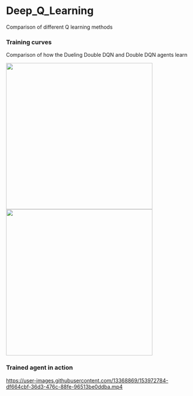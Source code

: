 # Deep_Q_Learning
Comparison of different Q learning methods

### Training curves

Comparison of how the Dueling Double DQN and Double DQN agents learn

<p float="left">
  <img src="https://user-images.githubusercontent.com/13368869/153972971-73e18217-e3e7-4f32-8426-6f3b9075ddca.png" width="400" />
  <img src="https://user-images.githubusercontent.com/13368869/153973031-6d6af889-d0f5-4af0-82c1-bff056d2e046.png" width="400" /> 
</p>


### Trained agent in action

https://user-images.githubusercontent.com/13368869/153972784-df664cbf-36d3-476c-88fe-96513be0ddba.mp4

